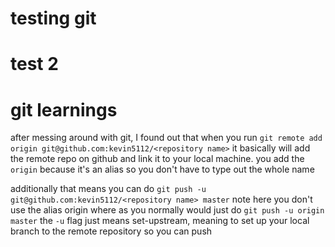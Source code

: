 # testing git
# test 2

# git learnings
after messing around with git, I found out that when you run 
`git remote add origin git@github.com:kevin5112/<repository name>`
it basically will add the remote repo on github and link it to your local machine.
you add the `origin` because it's an alias so you don't have to type out the whole name

additionally that means you can do 
`git push -u git@github.com:kevin5112/<repository name> master`
note here you don't use the alias origin where as you normally would just do
`git push -u origin master`
the `-u` flag just means set-upstream, meaning to set up your local branch to the remote repository so you can push

